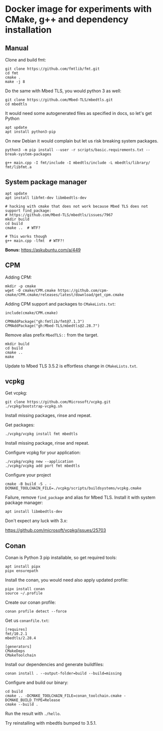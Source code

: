 # Docker image for experiments with CMake, g++ and dependency installation

## Manual

Clone and build fmt:
```
git clone https://github.com/fmtlib/fmt.git
cd fmt
cmake .
make -j 8
```

Do the same with Mbed TLS, you would python 3 as well:

```
git clone https://github.com/Mbed-TLS/mbedtls.git
cd mbedtls
```

It would need some autogenerated files as specified in docs, so let's get Python
```
apt update
apt install python3-pip
```

On new Debian it would complain but let us risk breaking system packages.

```
python3 -m pip install --user -r scripts/basic.requirements.txt --break-system-packages
```

```
g++ main.cpp -I fmt/include -I mbedtls/include -L mbedtls/library/ fmt/libfmt.a
```

## System package manager

```
apt update
apt install libfmt-dev libmbedtls-dev

# hacking with cmake that does not work because Mbed TLS does not support find_package:
# https://github.com/Mbed-TLS/mbedtls/issues/7967
mkdir build
cd build
cmake ..  # WTF?

# This works though
g++ main.cpp -lfmt  # WTF?!
```

**Bonus:** https://askubuntu.com/a/449

## CPM

Adding CPM:
```
mkdir -p cmake
wget -O cmake/CPM.cmake https://github.com/cpm-cmake/CPM.cmake/releases/latest/download/get_cpm.cmake
```

Adding CPM support and packages to `CMakeLists.txt`:
```
include(cmake/CPM.cmake)

CPMAddPackage("gh:fmtlib/fmt@7.1.3")
CPMAddPackage("gh:Mbed-TLS/mbedtls@2.28.7")
```

Remove alias prefix `MbedTLS::` from the target.

```
mkdir build
cd build
cmake ..
make
```

Update to Mbed TLS 3.5.2 is effortless change in `CMakeLists.txt`.

## vcpkg

Get vcpkg:
```
git clone https://github.com/Microsoft/vcpkg.git
./vcpkg/bootstrap-vcpkg.sh
```
Install missing packages, rinse and repeat.

Get packages:
```
./vcpkg/vcpkg install fmt mbedtls
```
Install missing package, rinse and repeat.

Configure vcpkg for your application:
```
./vcpkg/vcpkg new --application
./vcpkg/vcpkg add port fmt mbedtls
```

Configure your project
```
cmake -B build -S . -DCMAKE_TOOLCHAIN_FILE=./vcpkg/scripts/buildsystems/vcpkg.cmake
```
Failure, remove `find_package` and alias for Mbed TLS. Install it with system package
manager:

```
apt install libmbedtls-dev
```

Don't expect any luck with 3.x:

https://github.com/microsoft/vcpkg/issues/25703

## Conan

Conan is Python 3 pip installable, so get required tools:

```
apt install pipx
pipx ensurepath
```

Install the conan, you would need also apply updated profile:

```
pipx install conan
source ~/.profile
```

Create our conan profile:

```
conan profile detect --force
```

Get us `conanfile.txt`:

```
[requires]
fmt/10.2.1
mbedtls/2.28.4

[generators]
CMakeDeps
CMakeToolchain
```

Install our dependencies and generate buildfiles:

```
conan install . --output-folder=build --build=missing
```

Configure and build our binary:

```
cd build
cmake .. -DCMAKE_TOOLCHAIN_FILE=conan_toolchain.cmake -DCMAKE_BUILD_TYPE=Release
cmake --build .
```

Run the result with `./hello`.

Try reinstalling with mbedtls bumped to 3.5.1.
